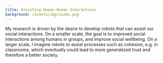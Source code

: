 ```yaml
---
title: Assisting Human-Human Interactions
background: /assets/img/cozmo.png
---
```


My research is driven by the desire to develop robots that can assist our social interactions. 
On a smaller scale, the goal is to improved social interactions among humans in groups, and improve social wellbeing.
On a larger scale, I imagine robots to assist processes such as cohesion, e.g. in classrooms, which eventually could lead to more generalized trust and therefore a better society.



